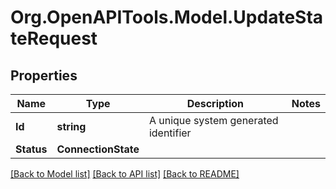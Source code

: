 
# Org.OpenAPITools.Model.UpdateStateRequest

## Properties

Name | Type | Description | Notes
------------ | ------------- | ------------- | -------------
**Id** | **string** | A unique system generated identifier | 
**Status** | **ConnectionState** |  | 

[[Back to Model list]](../README.md#documentation-for-models)
[[Back to API list]](../README.md#documentation-for-api-endpoints)
[[Back to README]](../README.md)

